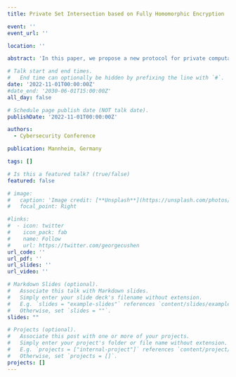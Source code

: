 ```yaml
---
title: Private Set Intersection based on Fully Homomorphic Encryption

event: ''
event_url: ''

location: ''

abstract: 'In this paper, we propose a new protocol for private computation on set intersection (PCI) which is an extension of private set intersection (PSI). In PSI, each party has a private set and both want to securely compute the intersection of their sets such that only the result is revealed and nothing else. In PCI, we want to additionally apply a private computation on the result. The goal is to reveal only the result of such a secure evaluation on the intersection and nothing else. We particularly focus on a client-server setting where the server's set is significantly larger than the client's set and the result of the computation should be revealed only to the client. The protocol aims at a low communication overhead which is sublinear in the server's set size. Such PSI protocols have already been realized using fully homomorphic encryption (FHE). However, they do not allow for private post-processing to enable PCI. There are also protocols enabling PCI which are in addition very fast with respect to the computational overhead. Their drawback is that they have a communication overhead which is at least linear in the larger set. We present a PSI protocol which can be used for arbitrary post-processing without creating a new protocol for every special-purpose PCI functionality. Our construction relies on the evaluation of a branching program using an FHE scheme. Using the properties of an FHE scheme, we build a non-interactive protocol with extendable functionalities. That means, we can not only securely compute the intersection but use the encrypted result to apply further computations without revealing the intersection itself. To the best of our knowledge, this results in the first PCI protocol with communication cost sublinear in the larger set. Compared to previous work, we can reduce the communication by factor 47.'

# Talk start and end times.
#   End time can optionally be hidden by prefixing the line with `#`.
date: '2022-11-01T00:00:00Z'
#date_end: '2030-06-01T15:00:00Z'
all_day: false

# Schedule page publish date (NOT talk date).
publishDate: '2022-11-01T00:00:00Z'

authors:
  - Cybersecurity Conference

publication: Mannheim, Germany

tags: []

# Is this a featured talk? (true/false)
featured: false

# image:
#   caption: 'Image credit: [**Unsplash**](https://unsplash.com/photos/bzdhc5b3Bxs)'
#   focal_point: Right

#links:
#  - icon: twitter
#    icon_pack: fab
#    name: Follow
#    url: https://twitter.com/georgecushen
url_code: ''
url_pdf: ''
url_slides: ''
url_video: ''

# Markdown Slides (optional).
#   Associate this talk with Markdown slides.
#   Simply enter your slide deck's filename without extension.
#   E.g. `slides = "example-slides"` references `content/slides/example-slides.md`.
#   Otherwise, set `slides = ""`.
slides: ""

# Projects (optional).
#   Associate this post with one or more of your projects.
#   Simply enter your project's folder or file name without extension.
#   E.g. `projects = ["internal-project"]` references `content/project/deep-learning/index.md`.
#   Otherwise, set `projects = []`.
projects: []
---
```

